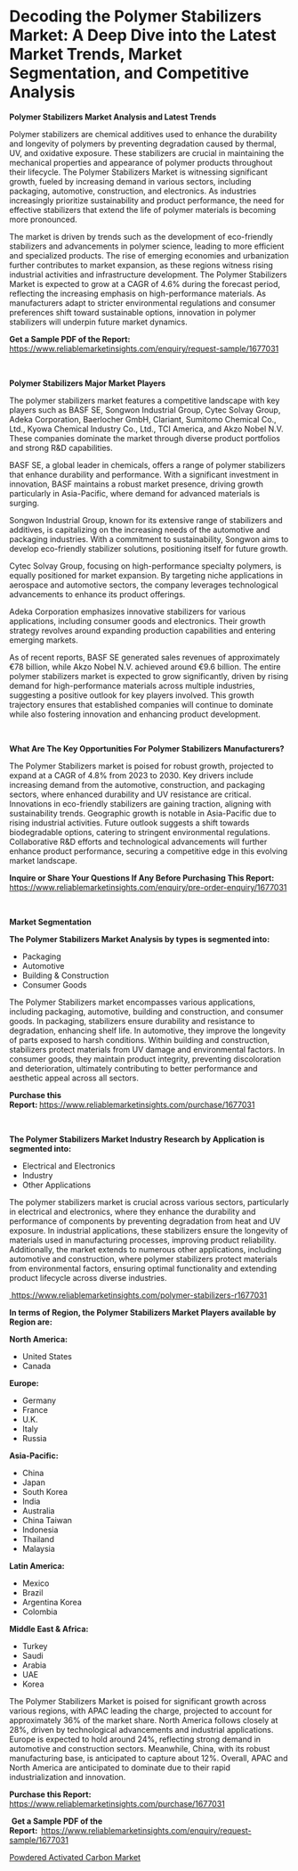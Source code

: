 <p><h1>Decoding the Polymer Stabilizers Market: A Deep Dive into the Latest Market Trends, Market Segmentation, and Competitive Analysis</h1></p><p><strong>Polymer Stabilizers Market Analysis and Latest Trends</strong></p>
<p><p>Polymer stabilizers are chemical additives used to enhance the durability and longevity of polymers by preventing degradation caused by thermal, UV, and oxidative exposure. These stabilizers are crucial in maintaining the mechanical properties and appearance of polymer products throughout their lifecycle. The Polymer Stabilizers Market is witnessing significant growth, fueled by increasing demand in various sectors, including packaging, automotive, construction, and electronics. As industries increasingly prioritize sustainability and product performance, the need for effective stabilizers that extend the life of polymer materials is becoming more pronounced.</p><p>The market is driven by trends such as the development of eco-friendly stabilizers and advancements in polymer science, leading to more efficient and specialized products. The rise of emerging economies and urbanization further contributes to market expansion, as these regions witness rising industrial activities and infrastructure development. The Polymer Stabilizers Market is expected to grow at a CAGR of 4.6% during the forecast period, reflecting the increasing emphasis on high-performance materials. As manufacturers adapt to stricter environmental regulations and consumer preferences shift toward sustainable options, innovation in polymer stabilizers will underpin future market dynamics.</p></p>
<p><strong>Get a Sample PDF of the Report:&nbsp;</strong> <a href="https://www.reliablemarketinsights.com/enquiry/request-sample/1677031?utm_campaign=3204&utm_medium=2&utm_source=Github&utm_content=ia&utm_term=31032025&utm_id=polymer-stabilizers">https://www.reliablemarketinsights.com/enquiry/request-sample/1677031</a></p>
<p>&nbsp;</p>
<p><strong>Polymer Stabilizers Major Market Players</strong></p>
<p><p>The polymer stabilizers market features a competitive landscape with key players such as BASF SE, Songwon Industrial Group, Cytec Solvay Group, Adeka Corporation, Baerlocher GmbH, Clariant, Sumitomo Chemical Co., Ltd., Kyowa Chemical Industry Co., Ltd., TCI America, and Akzo Nobel N.V. These companies dominate the market through diverse product portfolios and strong R&D capabilities.</p><p>BASF SE, a global leader in chemicals, offers a range of polymer stabilizers that enhance durability and performance. With a significant investment in innovation, BASF maintains a robust market presence, driving growth particularly in Asia-Pacific, where demand for advanced materials is surging.</p><p>Songwon Industrial Group, known for its extensive range of stabilizers and additives, is capitalizing on the increasing needs of the automotive and packaging industries. With a commitment to sustainability, Songwon aims to develop eco-friendly stabilizer solutions, positioning itself for future growth.</p><p>Cytec Solvay Group, focusing on high-performance specialty polymers, is equally positioned for market expansion. By targeting niche applications in aerospace and automotive sectors, the company leverages technological advancements to enhance its product offerings.</p><p>Adeka Corporation emphasizes innovative stabilizers for various applications, including consumer goods and electronics. Their growth strategy revolves around expanding production capabilities and entering emerging markets.</p><p>As of recent reports, BASF SE generated sales revenues of approximately €78 billion, while Akzo Nobel N.V. achieved around €9.6 billion. The entire polymer stabilizers market is expected to grow significantly, driven by rising demand for high-performance materials across multiple industries, suggesting a positive outlook for key players involved. This growth trajectory ensures that established companies will continue to dominate while also fostering innovation and enhancing product development.</p></p>
<p>&nbsp;</p>
<p><strong>What Are The Key Opportunities For Polymer Stabilizers Manufacturers?</strong></p>
<p><p>The Polymer Stabilizers market is poised for robust growth, projected to expand at a CAGR of 4.8% from 2023 to 2030. Key drivers include increasing demand from the automotive, construction, and packaging sectors, where enhanced durability and UV resistance are critical. Innovations in eco-friendly stabilizers are gaining traction, aligning with sustainability trends. Geographic growth is notable in Asia-Pacific due to rising industrial activities. Future outlook suggests a shift towards biodegradable options, catering to stringent environmental regulations. Collaborative R&D efforts and technological advancements will further enhance product performance, securing a competitive edge in this evolving market landscape.</p></p>
<p><strong>Inquire or Share Your Questions If Any Before Purchasing This Report:</strong> <a href="https://www.reliablemarketinsights.com/enquiry/pre-order-enquiry/1677031?utm_campaign=3204&utm_medium=2&utm_source=Github&utm_content=ia&utm_term=31032025&utm_id=polymer-stabilizers">https://www.reliablemarketinsights.com/enquiry/pre-order-enquiry/1677031</a></p>
<p>&nbsp;</p>
<p><strong>Market Segmentation</strong></p>
<p><strong>The Polymer Stabilizers Market Analysis by types is segmented into:</strong></p>
<p><ul><li>Packaging</li><li>Automotive</li><li>Building & Construction</li><li>Consumer Goods</li></ul></p>
<p><p>The Polymer Stabilizers market encompasses various applications, including packaging, automotive, building and construction, and consumer goods. In packaging, stabilizers ensure durability and resistance to degradation, enhancing shelf life. In automotive, they improve the longevity of parts exposed to harsh conditions. Within building and construction, stabilizers protect materials from UV damage and environmental factors. In consumer goods, they maintain product integrity, preventing discoloration and deterioration, ultimately contributing to better performance and aesthetic appeal across all sectors.</p></p>
<p><strong>Purchase this Report:&nbsp;</strong><a href="https://www.reliablemarketinsights.com/purchase/1677031?utm_campaign=3204&utm_medium=2&utm_source=Github&utm_content=ia&utm_term=31032025&utm_id=polymer-stabilizers">https://www.reliablemarketinsights.com/purchase/1677031</a></p>
<p>&nbsp;</p>
<p><strong>The Polymer Stabilizers Market Industry Research by Application is segmented into:</strong></p>
<p><ul><li>Electrical and Electronics</li><li>Industry</li><li>Other Applications</li></ul></p>
<p><p>The polymer stabilizers market is crucial across various sectors, particularly in electrical and electronics, where they enhance the durability and performance of components by preventing degradation from heat and UV exposure. In industrial applications, these stabilizers ensure the longevity of materials used in manufacturing processes, improving product reliability. Additionally, the market extends to numerous other applications, including automotive and construction, where polymer stabilizers protect materials from environmental factors, ensuring optimal functionality and extending product lifecycle across diverse industries.</p></p>
<p><a href="https://www.reliablemarketinsights.com/polymer-stabilizers-r1677031?utm_campaign=3204&utm_medium=2&utm_source=Github&utm_content=ia&utm_term=31032025&utm_id=polymer-stabilizers">&nbsp;https://www.reliablemarketinsights.com/polymer-stabilizers-r1677031</a></p>
<p><strong>In terms of Region, the Polymer Stabilizers Market Players available by Region are:</strong></p>
<p>
    <p> <strong> North America: </strong>
        <ul>
            <li>United States</li>
            <li>Canada</li>
        </ul>
        </p> 
    <p> <strong> Europe: </strong>
        <ul>
            <li>Germany</li>
            <li>France</li>
            <li>U.K.</li>
            <li>Italy</li>
            <li>Russia</li>
        </ul>
        </p> 
    <p> <strong> Asia-Pacific: </strong>
        <ul>
            <li>China</li>
            <li>Japan</li>
            <li>South Korea</li>
            <li>India</li>
            <li>Australia</li>
            <li>China Taiwan</li>
            <li>Indonesia</li>
            <li>Thailand</li>
            <li>Malaysia</li>
        </ul>
        </p> 
    <p> <strong> Latin America: </strong>
        <ul>
            <li>Mexico</li>
            <li>Brazil</li>
            <li>Argentina Korea</li>
            <li>Colombia</li>
        </ul>
        </p> 
    <p> <strong> Middle East & Africa: </strong>
        <ul>
            <li>Turkey</li>
            <li>Saudi</li>
            <li>Arabia</li>
            <li>UAE</li>
            <li>Korea</li>
        </ul>
    </p>
    </p>
<p><p>The Polymer Stabilizers Market is poised for significant growth across various regions, with APAC leading the charge, projected to account for approximately 36% of the market share. North America follows closely at 28%, driven by technological advancements and industrial applications. Europe is expected to hold around 24%, reflecting strong demand in automotive and construction sectors. Meanwhile, China, with its robust manufacturing base, is anticipated to capture about 12%. Overall, APAC and North America are anticipated to dominate due to their rapid industrialization and innovation.</p></p>
<p><strong>Purchase this Report: </strong><a href="https://www.reliablemarketinsights.com/purchase/1677031?utm_campaign=3204&utm_medium=2&utm_source=Github&utm_content=ia&utm_term=31032025&utm_id=polymer-stabilizers">https://www.reliablemarketinsights.com/purchase/1677031</a></p>
<p>&nbsp;<strong>Get a Sample PDF of the Report:&nbsp;&nbsp;</strong><a href="https://www.reliablemarketinsights.com/enquiry/request-sample/1677031?utm_campaign=3204&utm_medium=2&utm_source=Github&utm_content=ia&utm_term=31032025&utm_id=polymer-stabilizers">https://www.reliablemarketinsights.com/enquiry/request-sample/1677031</a></p>
<p><strong></strong></p>
<p><p><a href="https://github.com/jolinolooman/Market-Research-Report-List-1/blob/main/powdered-activated-carbon-market.md?utm_campaign=3204&utm_medium=2&utm_source=Github&utm_content=ia&utm_term=31032025&utm_id=polymer-stabilizers">Powdered Activated Carbon Market</a></p></p>